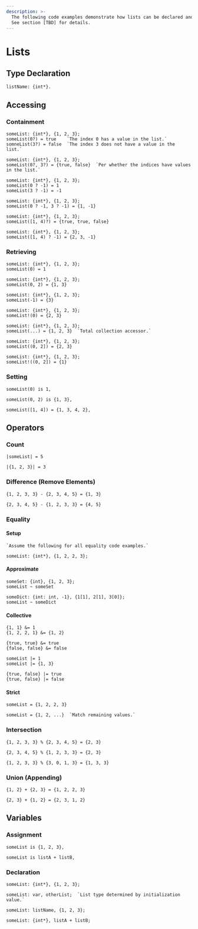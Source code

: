 ```yaml
---
description: >-
  The following code examples demonstrate how lists can be declared and used.
  See section [TBD] for details.
---
```


# Lists

## Type Declaration

```
listName: {int*}.
```

## Accessing

### Containment

```
someList: {int*}, {1, 2, 3};
someList(0?) = true    `The index 0 has a value in the list.`
somneList(3?) = false  `The index 3 does not have a value in the list.`
```

```
someList: {int*}, {1, 2, 3};
someList(0?, 3?) = {true, false}  `Per whether the indices have values in the list.`
```

```
someList: {int*}, {1, 2, 3};
someList(0 ? -1) = 1
someList(3 ? -1) = -1
```

```
someList: {int*}, {1, 2, 3};
someList(0 ? -1, 3 ? -1) = {1, -1}
```

```
someList: {int*}, {1, 2, 3};
someList([1, 4)?) = {true, true, false}
```

```
someList: {int*}, {1, 2, 3};
someList([1, 4) ? -1) = {2, 3, -1}
```

### Retrieving

```
someList: {int*}, {1, 2, 3};
someList(0) = 1
```

```
someList: {int*}, {1, 2, 3};
someList(0, 2) = {1, 3}
```

```
someList: {int*}, {1, 2, 3};
someList(-1) = {3}
```

```
someList: {int*}, {1, 2, 3};
someList!(0) = {2, 3}
```

```
someList: {int*}, {1, 2, 3};
someList(...) = {1, 2, 3}  `Total collection accessor.`
```

```
someList: {int*}, {1, 2, 3};
someList((0, 2]) = {2, 3}
```

```
someList: {int*}, {1, 2, 3};
someList!((0, 2]) = {1}
```

### Setting

```
someList(0) is 1,
```

```
someList(0, 2) is {1, 3},
```

```
someList([1, 4]) = {1, 3, 4, 2},
```

## Operators

### Count

```
|someList| = 5
```

```
|{1, 2, 3}| = 3
```

### Difference (Remove Elements)

```
{1, 2, 3, 3} - {2, 3, 4, 5} = {1, 3}
```

```
{2, 3, 4, 5} - {1, 2, 3, 3} = {4, 5}
```

### Equality

#### Setup

```
`Assume the following for all equality code examples.`

someList: {int*}, {1, 2, 2, 3};
```

#### Approximate

```
someSet: {int}, {1, 2, 3};
someList ~ someSet
```

```
someDict: {int: int, -1}, {1[1], 2[1], 3[0]};
someList ~ someDict
```

#### Collective

```
{1, 1} &= 1
{1, 2, 2, 1} &= {1, 2}
```

```
{true, true} &= true
{false, false} &= false
```

```
someList |= 1
someList |= {1, 3}
```

```
{true, false} |= true
{true, false} |= false
```

#### Strict

```
someList = {1, 2, 2, 3}
```

```
someList = {1, 2, ...}  `Match remaining values.`
```

### Intersection

```
{1, 2, 3, 3} % {2, 3, 4, 5} = {2, 3}
```

```
{2, 3, 4, 5} % {1, 2, 3, 3} = {2, 3}
```

```
{1, 2, 3, 3} % {3, 0, 1, 3} = {1, 3, 3}
```

### Union (Appending)

```
{1, 2} + {2, 3} = {1, 2, 2, 3}
```

```
{2, 3} + {1, 2} = {2, 3, 1, 2}
```

## Variables

### Assignment

```
someList is {1, 2, 3},
```

```
someList is listA + listB,
```

### Declaration

```
someList: {int*}, {1, 2, 3};
```

```
someList: var, otherList;  `List type determined by initialization value.`
```

```
someList: listName, {1, 2, 3};
```

```
someList: {int*}, listA + listB;
```
